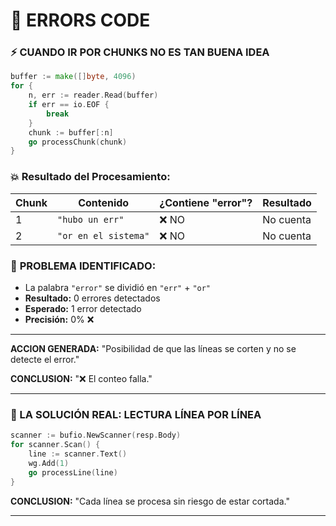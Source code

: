 # 🎥 ERRORS CODE

### ⚡️ CUANDO IR POR CHUNKS NO ES TAN BUENA IDEA

```go
buffer := make([]byte, 4096)
for {
    n, err := reader.Read(buffer)
    if err == io.EOF {
        break
    }
    chunk := buffer[:n]
    go processChunk(chunk)
}
```

### 💥 **Resultado del Procesamiento:**

| Chunk | Contenido | ¿Contiene "error"? | Resultado |
|-------|-----------|-------------------|-----------|
| 1 | `"hubo un err"` | ❌ NO | No cuenta |
| 2 | `"or en el sistema"` | ❌ NO | No cuenta |

### 🚨 **PROBLEMA IDENTIFICADO:**
- La palabra `"error"` se dividió en `"err"` + `"or"`
- **Resultado:** 0 errores detectados
- **Esperado:** 1 error detectado
- **Precisión:** 0% ❌

---
**ACCION GENERADA:** "Posibilidad de que las líneas se corten y no se detecte el error."

**CONCLUSION:** "❌ El conteo falla."

---

### 🔹 LA SOLUCIÓN REAL: LECTURA LÍNEA POR LÍNEA

```go
scanner := bufio.NewScanner(resp.Body)
for scanner.Scan() {
    line := scanner.Text()
    wg.Add(1)
    go processLine(line)
}
```

**CONCLUSION:** "Cada línea se procesa sin riesgo de estar cortada."

---